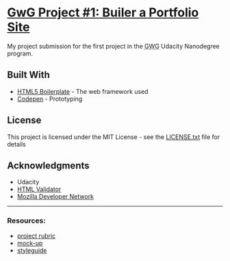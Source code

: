 # [GwG Project #1: Builer a Portfolio Site](https://github.com/tyler-vs/gwg-project-1-portfolio-site)

My project submission for the first project in the <abbr title="Grow With Google">GWG</abbr> Udacity Nanodegree program.

## Built With

* [HTML5 Boilerplate](https://html5boilerplate.com/) - The web framework used
* [Codepen](https://codepen.io/) - Prototyping

## License

This project is licensed under the MIT License - see the [LICENSE.txt](LICENSE.txt) file for details

## Acknowledgments

- Udacity 
- [HTML Validator](https://validator.w3.org/nu/)
- [Mozilla Developer Network](https://developer.mozilla.org/en-US/)

---

### Resources: 

- [project rubric](https://review.udacity.com/#!/rubrics/45/view)
- [mock-up](https://d17h27t6h515a5.cloudfront.net/topher/2017/November/5a136147_design-mockup-portfolio/design-mockup-portfolio.pdf)
- [styleguide](https://udacity.github.io/frontend-nanodegree-styleguide/)
